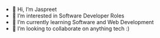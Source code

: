 - 👋 Hi, I’m Jaspreet
- 👀 I’m interested in Software Developer Roles
- 🌱 I’m currently learning Software and Web Development
- 💞️ I’m looking to collaborate on anything tech :)


<!---
Jazzyb1999/Jazzyb1999 is a ✨ special ✨ repository because its `README.md` (this file) appears on your GitHub profile.
You can click the Preview link to take a look at your changes.
--->
